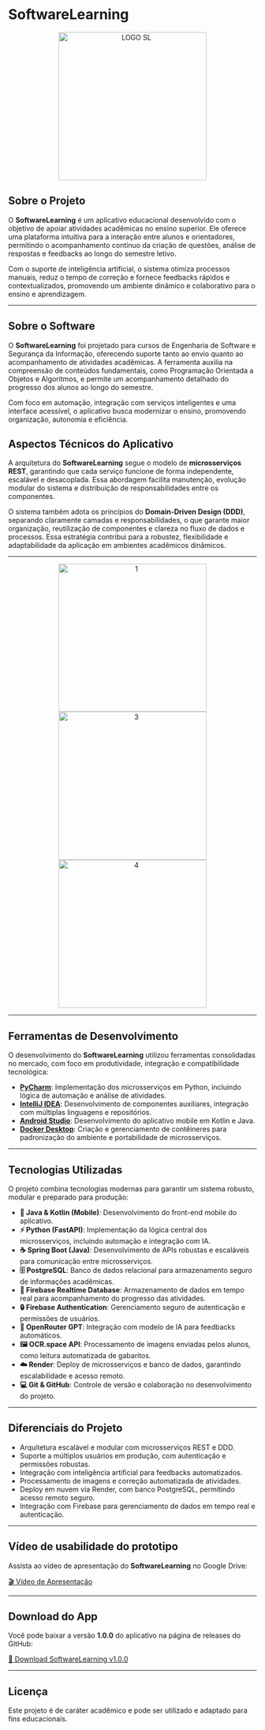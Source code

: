 # SoftwareLearning

<p align="center">
  <img width="300" alt="LOGO SL" src="https://github.com/user-attachments/assets/6ad5c1f5-8bb2-4529-bda1-244591753878" />
</p>

## Sobre o Projeto

O **SoftwareLearning** é um aplicativo educacional desenvolvido com o objetivo de apoiar atividades acadêmicas no ensino superior. Ele oferece uma plataforma intuitiva para a interação entre alunos e orientadores, permitindo o acompanhamento contínuo da criação de questões, análise de respostas e feedbacks ao longo do semestre letivo.

Com o suporte de inteligência artificial, o sistema otimiza processos manuais, reduz o tempo de correção e fornece feedbacks rápidos e contextualizados, promovendo um ambiente dinâmico e colaborativo para o ensino e aprendizagem.

---

## Sobre o Software

O **SoftwareLearning** foi projetado para cursos de Engenharia de Software e Segurança da Informação, oferecendo suporte tanto ao envio quanto ao acompanhamento de atividades acadêmicas. A ferramenta auxilia na compreensão de conteúdos fundamentais, como Programação Orientada a Objetos e Algoritmos, e permite um acompanhamento detalhado do progresso dos alunos ao longo do semestre.

Com foco em automação, integração com serviços inteligentes e uma interface acessível, o aplicativo busca modernizar o ensino, promovendo organização, autonomia e eficiência.

## Aspectos Técnicos do Aplicativo

A arquitetura do **SoftwareLearning** segue o modelo de **microsserviços REST**, garantindo que cada serviço funcione de forma independente, escalável e desacoplada. Essa abordagem facilita manutenção, evolução modular do sistema e distribuição de responsabilidades entre os componentes.

O sistema também adota os princípios do **Domain-Driven Design (DDD)**, separando claramente camadas e responsabilidades, o que garante maior organização, reutilização de componentes e clareza no fluxo de dados e processos. Essa estratégia contribui para a robustez, flexibilidade e adaptabilidade da aplicação em ambientes acadêmicos dinâmicos.

---

<p align="center">
  <img src="https://github.com/user-attachments/assets/cbbd5d67-4cc9-4b00-845c-597651aa60a4" width="300" alt="1"/>
  <img src="https://github.com/user-attachments/assets/a52ec4f4-cc50-4cd7-b7a8-60fb2e2f46cd" width="300" alt="3"/>
  <img src="https://github.com/user-attachments/assets/2b83d308-0738-4747-a92b-f58fd94ef074" width="300" alt="4"/>
</p>

---

## Ferramentas de Desenvolvimento

O desenvolvimento do **SoftwareLearning** utilizou ferramentas consolidadas no mercado, com foco em produtividade, integração e compatibilidade tecnológica:

- **[PyCharm](https://www.jetbrains.com/pycharm/)**: Implementação dos microsserviços em Python, incluindo lógica de automação e análise de atividades.  
- **[IntelliJ IDEA](https://www.jetbrains.com/idea/)**: Desenvolvimento de componentes auxiliares, integração com múltiplas linguagens e repositórios.  
- **[Android Studio](https://developer.android.com/studio)**: Desenvolvimento do aplicativo mobile em Kotlin e Java.  
- **[Docker Desktop](https://www.docker.com/products/docker-desktop/)**: Criação e gerenciamento de contêineres para padronização do ambiente e portabilidade de microsserviços.  

---

## Tecnologias Utilizadas

O projeto combina tecnologias modernas para garantir um sistema robusto, modular e preparado para produção:

- **📱 Java & Kotlin (Mobile)**: Desenvolvimento do front-end mobile do aplicativo.  
- **⚡ Python (FastAPI)**: Implementação da lógica central dos microsserviços, incluindo automação e integração com IA.  
- **☕ Spring Boot (Java)**: Desenvolvimento de APIs robustas e escaláveis para comunicação entre microsserviços.  
- **🗄 PostgreSQL**: Banco de dados relacional para armazenamento seguro de informações acadêmicas.  
- **🔄 Firebase Realtime Database**: Armazenamento de dados em tempo real para acompanhamento do progresso das atividades.  
- **🔒 Firebase Authentication**: Gerenciamento seguro de autenticação e permissões de usuários.  
- **🤖 OpenRouter GPT**: Integração com modelo de IA para feedbacks automáticos.  
- **🖼 OCR.space API**: Processamento de imagens enviadas pelos alunos, como leitura automatizada de gabaritos.  
- **☁️ Render**: Deploy de microsserviços e banco de dados, garantindo escalabilidade e acesso remoto.  
- **💻 Git & GitHub**: Controle de versão e colaboração no desenvolvimento do projeto.  

---

## Diferenciais do Projeto

- Arquitetura escalável e modular com microsserviços REST e DDD.  
- Suporte a múltiplos usuários em produção, com autenticação e permissões robustas.  
- Integração com inteligência artificial para feedbacks automatizados.  
- Processamento de imagens e correção automatizada de atividades.  
- Deploy em nuvem via Render, com banco PostgreSQL, permitindo acesso remoto seguro.  
- Integração com Firebase para gerenciamento de dados em tempo real e autenticação.

---

## Vídeo de usabilidade do prototipo

Assista ao vídeo de apresentação do **SoftwareLearning** no Google Drive:

[🎬 Vídeo de Apresentação](https://drive.google.com/file/d/1fkCPS3hMSwyqcx8ow864Uojjy3c7uN7x/view?usp=sharing)


---

## Download do App

Você pode baixar a versão **1.0.0** do aplicativo na página de releases do GitHub:

[🔗 Download SoftwareLearning v1.0.0](https://github.com/rodrigorrd-dev/software-learning/releases/tag/v1.0.0)

---

## Licença

Este projeto é de caráter acadêmico e pode ser utilizado e adaptado para fins educacionais.
